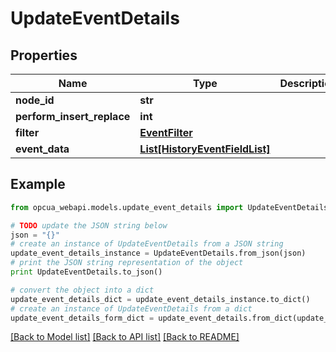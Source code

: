 # UpdateEventDetails


## Properties
Name | Type | Description | Notes
------------ | ------------- | ------------- | -------------
**node_id** | **str** |  | [optional] 
**perform_insert_replace** | **int** |  | [optional] 
**filter** | [**EventFilter**](EventFilter.md) |  | [optional] 
**event_data** | [**List[HistoryEventFieldList]**](HistoryEventFieldList.md) |  | [optional] 

## Example

```python
from opcua_webapi.models.update_event_details import UpdateEventDetails

# TODO update the JSON string below
json = "{}"
# create an instance of UpdateEventDetails from a JSON string
update_event_details_instance = UpdateEventDetails.from_json(json)
# print the JSON string representation of the object
print UpdateEventDetails.to_json()

# convert the object into a dict
update_event_details_dict = update_event_details_instance.to_dict()
# create an instance of UpdateEventDetails from a dict
update_event_details_form_dict = update_event_details.from_dict(update_event_details_dict)
```
[[Back to Model list]](../README.md#documentation-for-models) [[Back to API list]](../README.md#documentation-for-api-endpoints) [[Back to README]](../README.md)


